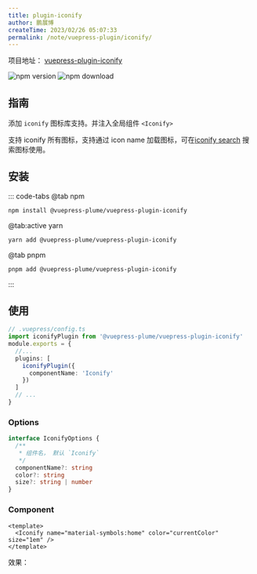 ```yaml
---
title: plugin-iconify
author: 鹏展博
createTime: 2023/02/26 05:07:33
permalink: /note/vuepress-plugin/iconify/
---
```


项目地址： [vuepress-plugin-iconify](https://github.com/pengzhanbo/vuepress-theme-plume/tree/main/packages/plugin-iconify)

![npm version](https://badge.fury.io/js/@vuepress-plume%2Fvuepress-plugin-iconify.svg)
![npm download](https://img.shields.io/npm/dt/@vuepress-plume/vuepress-plugin-iconify)

## 指南

添加 `iconify` 图标库支持。并注入全局组件 `<Iconify>`

支持 iconify 所有图标，支持通过 icon name 加载图标，可在[iconify search](https://icon-sets.iconify.design/) 搜索图标使用。

## 安装

::: code-tabs
@tab  npm
``` sh
npm install @vuepress-plume/vuepress-plugin-iconify
```

@tab:active yarn
``` sh
yarn add @vuepress-plume/vuepress-plugin-iconify
```

@tab pnpm
``` sh
pnpm add @vuepress-plume/vuepress-plugin-iconify
```
:::

## 使用

```ts
// .vuepress/config.ts
import iconifyPlugin from '@vuepress-plume/vuepress-plugin-iconify'
module.exports = {
  //...
  plugins: [
    iconifyPlugin({
      componentName: 'Iconify'
    })
  ]
  // ...
}
```

### Options

```ts
interface IconifyOptions {
  /**
   * 组件名， 默认 `Iconify`
   */
  componentName?: string
  color?: string
  size?: string | number
}
```

### Component

```vue
<template>
  <Iconify name="material-symbols:home" color="currentColor" size="1em" />
</template>
```

效果： <Iconify name="material-symbols:home" color="currentColor" size="1em" />
